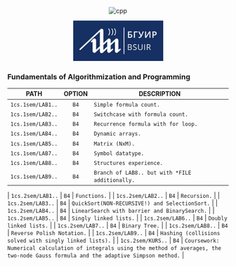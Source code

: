 <div align="center">
<p>
  <img alt="cpp" src="https://img.shields.io/badge/c++-%2300599C.svg?style=for-the-badge&logo=c%2B%2B&logoColor=white">
</p>
</div>
<div align="center">
  <img src="./assets/main.jpg" width=205px >
</div>

### Fundamentals of Algorithmization and Programming
| PATH | OPTION | DESCRIPTION |
| ------- | :-----: | ------- |
| `1cs.1sem/LAB1..` | `B4` | `Simple formula count.` |
| `1cs.1sem/LAB2..` | `B4` | `Switchcase with formula count.` |
| `1cs.1sem/LAB3..` | `B4` | `Recurrence formula with for loop.` |
| `1cs.1sem/LAB4..` | `B4` | `Dynamic arrays.` |
| `1cs.1sem/LAB5..` | `B4` | `Matrix (NxM).` |
| `1cs.1sem/LAB7..` | `B4` | `Symbol datatype.` |
| `1cs.1sem/LAB8..` | `B4` | `Structures experience.` |
| `1cs.1sem/LAB9..` | `B4` | `Branch of LAB8.. but with *FILE additionally.` |

| `1cs.2sem/LAB1..` | `B4` | `Functions.` |
| `1cs.2sem/LAB2..` | `B4` | `Recursion.` |
| `1cs.2sem/LAB3..` | `B4` | `QuickSort(NON-RECURSIVE!) and SelectionSort.` |
| `1cs.2sem/LAB4..` | `B4` | `LinearSearch with barrier and BinarySearch.` |
| `1cs.2sem/LAB5..` | `B4` | `Singly linked lists.` |
| `1cs.2sem/LAB6..` | `B4` | `Doubly linked lists.` |
| `1cs.2sem/LAB7..` | `B4` | `Binary Tree.` |
| `1cs.2sem/LAB8..` | `B4` | `Reverse Polish Notation.` |
| `1cs.2sem/LAB9..` | `B4` | `Hashing (collisions solved with singly linked lists).` |
| `1cs.2sem/KURS..` | `B4` | `Coursework: Numerical calculation of integrals using the method of averages, the two-node Gauss formula and the adaptive Simpson method.` |